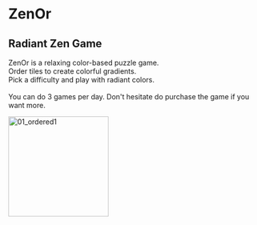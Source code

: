 # <p aligned = center> ZenOr </p>
## Radiant Zen Game

ZenOr is a relaxing color-based puzzle game.
<br>Order tiles to create colorful gradients.
<br>Pick a difficulty and play with radiant colors.
<br> 
<br>You can do 3 games per day. Don't hesitate do purchase the game if you want more.

<img width="200" alt="01_ordered1" src="https://user-images.githubusercontent.com/112459674/205172995-c4fba1ef-9c9b-49cf-b8b1-5662a6295cfc.png">
